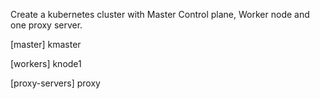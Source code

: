 Create a kubernetes cluster with Master Control plane, Worker node and one proxy server.

[master]
kmaster

[workers]
knode1

[proxy-servers]
proxy
